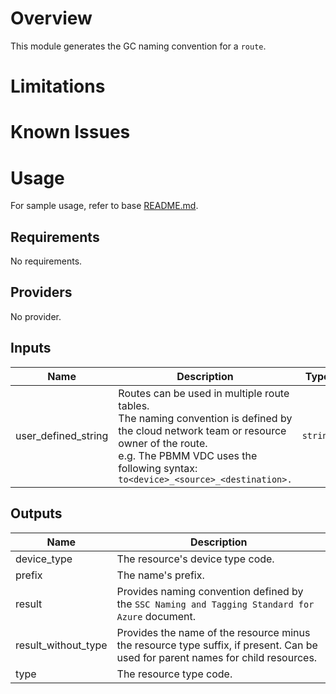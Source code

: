 # Overview
This module generates the GC naming convention for a `route`.

# Limitations

# Known Issues

# Usage
For sample usage, refer to base [README.md](../../../README.md).

<!-- BEGINNING OF PRE-COMMIT-TERRAFORM DOCS HOOK -->
## Requirements

No requirements.

## Providers

No provider.

## Inputs

| Name | Description | Type | Default | Required |
|------|-------------|------|---------|:--------:|
| user\_defined\_string | Routes can be used in multiple route tables.<br>The naming convention is defined by the cloud network team or resource owner of the route.<br>e.g. The PBMM VDC uses the following syntax: `to<device>_<source>_<destination>.` | `string` | n/a | yes |

## Outputs

| Name | Description |
|------|-------------|
| device\_type | The resource's device type code. |
| prefix | The name's prefix. |
| result | Provides naming convention defined by the `SSC Naming and Tagging Standard for Azure` document. |
| result\_without\_type | Provides the name of the resource minus the resource type suffix, if present. Can be used for parent names for child resources. |
| type | The resource type code. |

<!-- END OF PRE-COMMIT-TERRAFORM DOCS HOOK -->
